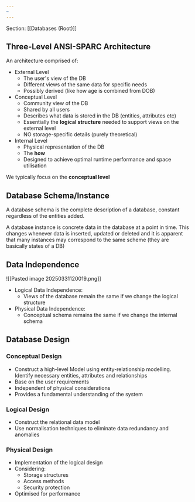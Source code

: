 ```yaml
---
~
---
```

Section: [[Databases (Root)]]
## Three-Level ANSI-SPARC Architecture

An architecture comprised of:

- External Level
	- The user's view of the DB
	- Different views of the same data for specific needs
	- Possibly derived (like how age is combined from DOB)
- Conceptual Level
	- Community view of the DB
	- Shared by all users
	- Describes what data is stored in the DB (entities, attributes etc)
	- Essentially the **logical structure** needed to support views on the external level
	- NO storage-specific details (purely theoretical)
- Internal Level
	- Physical representation of the DB
	- The **how**
	- Designed to achieve optimal runtime performance and space utilisation

We typically focus on the **conceptual level**
## Database Schema/Instance 


A database schema is the complete description of a database, constant regardless of the entities added.

A database instance is concrete data in the database at a point in time. This changes whenever data is inserted, updated or deleted and it is apparent that many instances may correspond to the same scheme (they are basically states of a DB)
## Data Independence

![[Pasted image 20250331120019.png]]
- Logical Data Independence:
	- Views of the database remain the same if we change the logical structure
- Physical Data Independence:
	- Conceptual schema remains the same if we change the internal schema
## Database Design
### Conceptual Design

- Construct a high-level Model using entity-relationship modelling. Identify necessary entities, attributes and relationships
- Base on the user requirements
- Independent of physical considerations
- Provides a fundamental understanding of the system
### Logical Design

- Construct the relational data model
- Use normalisation techniques to eliminate data redundancy and anomalies
### Physical Design

- Implementation of the logical design
- Considering:
	- Storage structures
	- Access methods
	- Security protection
- Optimised for performance
